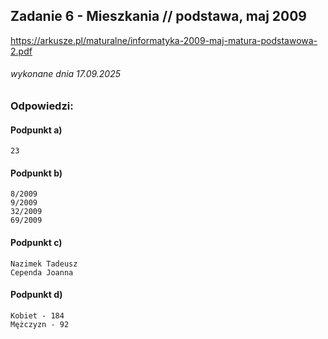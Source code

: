 ## Zadanie 6 - Mieszkania // podstawa, maj 2009
https://arkusze.pl/maturalne/informatyka-2009-maj-matura-podstawowa-2.pdf
###### wykonane dnia 17.09.2025

### Odpowiedzi:

#### Podpunkt a)
```
23
```

#### Podpunkt b)
```
8/2009
9/2009
32/2009
69/2009
```

#### Podpunkt c)

```
Nazimek	Tadeusz
Cependa	Joanna
```


#### Podpunkt d)
```
Kobiet - 184
Mężczyzn - 92
```
